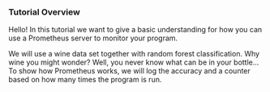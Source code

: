 ### Tutorial Overview

Hello!
In this tutorial we want to give a basic understanding for how you can use a Prometheus server to monitor your program. 

We will use a wine data set together with random forest classification. Why wine you might wonder? Well, you never know what can be in your bottle... To show how Prometheus works, we will log the accuracy and a counter based on how many times the program is run.
